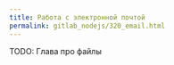 ```yaml
---
title: Работа с электронной почтой
permalink: gitlab_nodejs/320_email.html
---
```


TODO: Глава про файлы

<div id="go-forth-button">
    <go-forth url="201_build.html" label="Сборка образа" framework="{{ page.label_framework }}" ci="{{ page.label_ci }}" guide-code="{{ page.guide_code }}" base-url="{{ site.baseurl }}"></go-forth>
</div>
